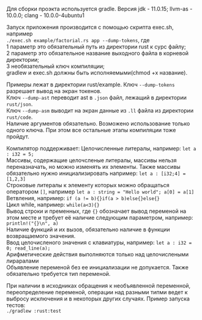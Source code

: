 Для сборки проэкта используется gradle.
Версия jdk - 11.0.15; llvm-as - 10.0.0; clang - 10.0.0-4ubuntu1

Запуск приложения производится с помощью скрипта exec.sh, например  
```./exec.sh example/factorial.rs app --dump-tokens```, где  
1 параметр это обязательный путь из директории rust к сурс файлу;  
2 параметр это обязательное название выходного файла в корневой директории;  
3 необязательный ключ компиляции;  
gradlew и exec.sh должны быть исполняемыми(chmod +x название).  

Примеры лежат в директории rust/example.
Ключ ```--dump-tokens``` разрешает вывод на экран токенов.  
Ключ ```--dump-ast``` переводит ast в ```.json``` файл, лежащий в директории ```rust/json```.  
Ключ ```--dump-asm``` выводит на экран данные из ```.ll``` файла из директории ```rust/code```.  
Наличие аргументов обязательно. Возможено использование только одного ключа. При этом все остальные этапы компиляции тоже пройдут.

Компилятор поддерживает:
Целочисленные литералы, например: 
```let a : i32 = 5;```   
Массивы, содержащие целочсленые литералы, массивы нельзя переназначать, но можно изменять их элементы. Также массивы обязательно нужно инициализировать например: ```let a : [i32;4] = [1,2,3]```  
Строковые литералы к элементу которых можно обращаться оператором ```[]```, например ```let a : string = "Hello world"; a[0] = a[1] ```   
Ветвления, например: ```if (a != b){}if(a > b)else{}else{} ```  
Цикл while, например: ```while(a<3){}```  
Вывод строки и пременных, где ```{}``` обозначает вывод переменой на этом месте и требует её наличие следующим параметром, например: ```println!("{}\n", a)```  
Наличие функций и их вызов, обязательно наличие в функции возвращаемого значения.  
Ввод целочисленого значения с клавиатуры, например: ```let a : i32 = 0; read_line(a);```  
Арифметические действия выполняются только над целочислеными лираралами  
Объявление переменой без ее инициализации не допукается. Также обязательно требуется тип переменой.

При наличии в исходниках обращения к необъявленной переменной, переопределение переменой, операции над разными типми ведет к выбросу исключения и в некоторых других случаях.
Пример запуска тестов:  
```./gradlew :rust:test```
